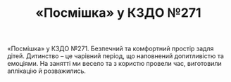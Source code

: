 ﻿---
title: «Посмішка» у КЗДО №271
---

«Посмішка» у КЗДО №271. Безпечний та комфортний простір задля дітей. Дитинство – це чарівний період, що наповнений допитливістю та емоціями. На занятті ми весело та з користю провели час, виготовили аплікацію й розважились.

<slideshow />
